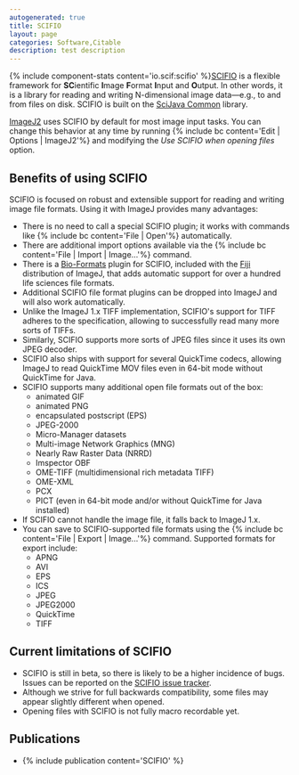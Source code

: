 ```yaml
---
autogenerated: true
title: SCIFIO
layout: page
categories: Software,Citable
description: test description
---
```


{% include component-stats content='io.scif:scifio' %}[SCIFIO](https://scif.io/) is a flexible framework for **SC**ientific **I**mage **F**ormat **I**nput and **O**utput. In other words, it is a library for reading and writing N-dimensional image data—e.g., to and from files on disk. SCIFIO is built on the [SciJava Common](SciJava_Common) library.

[ImageJ2](/software/imagej2) uses SCIFIO by default for most image input tasks. You can change this behavior at any time by running {% include bc content='Edit | Options | ImageJ2'%} and modifying the *Use SCIFIO when opening files* option.

Benefits of using SCIFIO
------------------------

SCIFIO is focused on robust and extensible support for reading and writing image file formats. Using it with ImageJ provides many advantages:

-   There is no need to call a special SCIFIO plugin; it works with commands like {% include bc content='File | Open'%} automatically.
-   There are additional import options available via the {% include bc content='File | Import | Image...'%} command.
-   There is a [Bio-Formats](/formats/bio-formats) plugin for SCIFIO, included with the [Fiji](/fiji) distribution of ImageJ, that adds automatic support for over a hundred life sciences file formats.
-   Additional SCIFIO file format plugins can be dropped into ImageJ and will also work automatically.
-   Unlike the ImageJ 1.x TIFF implementation, SCIFIO's support for TIFF adheres to the specification, allowing to successfully read many more sorts of TIFFs.
-   Similarly, SCIFIO supports more sorts of JPEG files since it uses its own JPEG decoder.
-   SCIFIO also ships with support for several QuickTime codecs, allowing ImageJ to read QuickTime MOV files even in 64-bit mode without QuickTime for Java.
-   SCIFIO supports many additional open file formats out of the box:
    -   animated GIF
    -   animated PNG
    -   encapsulated postscript (EPS)
    -   JPEG-2000
    -   Micro-Manager datasets
    -   Multi-image Network Graphics (MNG)
    -   Nearly Raw Raster Data (NRRD)
    -   Imspector OBF
    -   OME-TIFF (multidimensional rich metadata TIFF)
    -   OME-XML
    -   PCX
    -   PICT (even in 64-bit mode and/or without QuickTime for Java installed)
-   If SCIFIO cannot handle the image file, it falls back to ImageJ 1.x.
-   You can save to SCIFIO-supported file formats using the {% include bc content='File | Export | Image...'%} command. Supported formats for export include:
    -   APNG
    -   AVI
    -   EPS
    -   ICS
    -   JPEG
    -   JPEG2000
    -   QuickTime
    -   TIFF

Current limitations of SCIFIO
-----------------------------

-   SCIFIO is still in beta, so there is likely to be a higher incidence of bugs. Issues can be reported on the [SCIFIO issue tracker](https://github.com/scifio/scifio/issues).
-   Although we strive for full backwards compatibility, some files may appear slightly different when opened.
-   Opening files with SCIFIO is not fully macro recordable yet.

Publications
------------

-   {% include publication content='SCIFIO' %}

